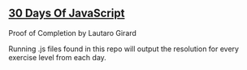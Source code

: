 ## [30 Days Of JavaScript](https://github.com/Asabeneh/30-Days-Of-JavaScript)
Proof of Completion by Lautaro Girard

Running .js files found in this repo will output the resolution for every exercise level from each day.